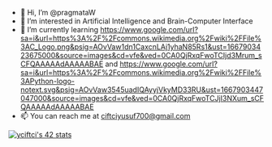 - 👋 Hi, I’m @pragmataW
- 👀 I’m interested in Artificial Intelligence and Brain-Computer Interface
- 🌱 I’m currently learning https://www.google.com/url?sa=i&url=https%3A%2F%2Fcommons.wikimedia.org%2Fwiki%2FFile%3AC_Logo.png&psig=AOvVaw1dn1CaxcnLAj1yhaN85Rs1&ust=1667903423675000&source=images&cd=vfe&ved=0CA0QjRxqFwoTCIjd3Mrum_sCFQAAAAAdAAAAABAE and https://www.google.com/url?sa=i&url=https%3A%2F%2Fcommons.wikimedia.org%2Fwiki%2FFile%3APython-logo-notext.svg&psig=AOvVaw3545uadIQAyyjVkyMD33RU&ust=1667903447047000&source=images&cd=vfe&ved=0CA0QjRxqFwoTCJjI3NXum_sCFQAAAAAdAAAAABAE
- 📫 You can reach me at ciftciyusuf700@gmail.com

[![yciftci's 42 stats](https://badge42.vercel.app/api/v2/cla5ig5os00060gmk26i694gu/stats?cursusId=21&coalitionId=231)](https://github.com/JaeSeoKim/badge42)
